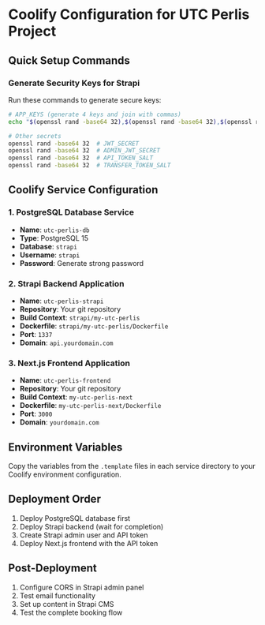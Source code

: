 # Coolify Configuration for UTC Perlis Project

## Quick Setup Commands

### Generate Security Keys for Strapi
Run these commands to generate secure keys:

```bash
# APP_KEYS (generate 4 keys and join with commas)
echo "$(openssl rand -base64 32),$(openssl rand -base64 32),$(openssl rand -base64 32),$(openssl rand -base64 32)"

# Other secrets
openssl rand -base64 32  # JWT_SECRET
openssl rand -base64 32  # ADMIN_JWT_SECRET  
openssl rand -base64 32  # API_TOKEN_SALT
openssl rand -base64 32  # TRANSFER_TOKEN_SALT
```

## Coolify Service Configuration

### 1. PostgreSQL Database Service
- **Name**: `utc-perlis-db`
- **Type**: PostgreSQL 15
- **Database**: `strapi`
- **Username**: `strapi`
- **Password**: Generate strong password

### 2. Strapi Backend Application
- **Name**: `utc-perlis-strapi`
- **Repository**: Your git repository
- **Build Context**: `strapi/my-utc-perlis`
- **Dockerfile**: `strapi/my-utc-perlis/Dockerfile`
- **Port**: `1337`
- **Domain**: `api.yourdomain.com`

### 3. Next.js Frontend Application  
- **Name**: `utc-perlis-frontend`
- **Repository**: Your git repository
- **Build Context**: `my-utc-perlis-next`
- **Dockerfile**: `my-utc-perlis-next/Dockerfile`
- **Port**: `3000`
- **Domain**: `yourdomain.com`

## Environment Variables

Copy the variables from the `.template` files in each service directory to your Coolify environment configuration.

## Deployment Order

1. Deploy PostgreSQL database first
2. Deploy Strapi backend (wait for completion)
3. Create Strapi admin user and API token
4. Deploy Next.js frontend with the API token

## Post-Deployment

1. Configure CORS in Strapi admin panel
2. Test email functionality
3. Set up content in Strapi CMS
4. Test the complete booking flow
